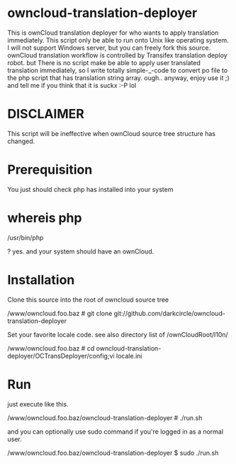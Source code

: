 owncloud-translation-deployer
=============================
This is ownCloud translation deployer for who wants to apply translation immediately. This script only be able to run onto Unix like operating system. I will not support Windows server, but you can freely fork this source.
ownCloud translation workflow is controlled by Transifex translation deploy robot. but There is no script make be able to apply user translated translation immediately, so I write totally simple-_-code to convert po file to the php script that has translation string array. ough.. anyway, enjoy use it ;) and tell me if you think that it is suckx :-P lol

DISCLAIMER
==========
This script will be ineffective when ownCloud source tree structure has changed. 

Prerequisition
==============
You just should check php has installed into your system

   # whereis php
   /usr/bin/php

? yes. and your system should have an ownCloud.

Installation
============
Clone this source into the root of owncloud source tree

   /www/owncloud.foo.baz # git clone git://github.com/darkcircle/owncloud-translation-deployer
  
Set your favorite locale code. see also directory list of /ownCloudRoot/l10n/

   /www/owncloud.foo.baz # cd owncloud-translation-deployer/OCTransDeployer/config;vi locale.ini
 
Run
===
just execute like this.

   /www/owncloud.foo.baz/owncloud-translation-deployer # ./run.sh

and you can optionally use sudo command if you're logged in as a normal user.

   /www/owncloud.foo.baz/owncloud-translation-deployer $ sudo ./run.sh
